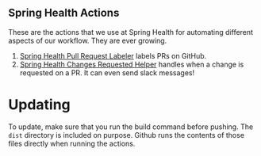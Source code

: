 ## Spring Health Actions
These are the actions that we use at Spring Health for automating different aspects of our workflow. They are ever growing.

1. [Spring Health Pull Request Labeler](src/pull_request_labeler/README.md) labels PRs on GitHub.
1. [Spring Health Changes Requested Helper](src/changes_requested/README.md) handles when a change is requested on a PR. It can even send slack messages!


# Updating
To update, make sure that you run the build command before pushing.  The `dist` directory is included on purpose.  Github runs the contents of those files directly when running the actions.
